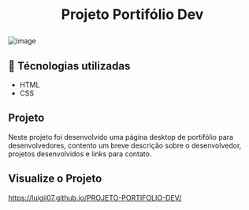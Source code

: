 # <p align="center">Projeto Portifólio Dev</p>

![image](https://github.com/user-attachments/assets/9b9fd243-fa18-42b9-91d9-db82dfded6bf)

## 🚀 Técnologias utilizadas
* HTML
* CSS

## Projeto
Neste projeto foi desenvolvido uma página desktop de portifólio para desenvolvedores, contento um breve descrição sobre o desenvolvedor, projetos desenvolvidos e links para contato.

## Visualize o Projeto
https://luigii07.github.io/PROJETO-PORTIFOLIO-DEV/
